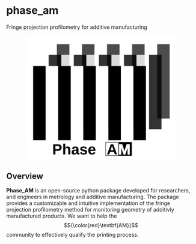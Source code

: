 # phase_am
Fringe projection profilometry for additive manufacturing

<p align="center">
<img src="https://raw.githubusercontent.com/Haolinz2/phase_am/19d21dfb2059f2ab37ad9a465a41286cdceff918/doc/assets/banner_phaseAM.svg" width="400" />
</p>

## Overview

**Phase_AM** is an open-source python package developed for researchers, and engineers in metrology and additive manufacturing. The package provides a customizable and intuitive implementation of the fringe projection profilometry method for monitoring geometry of additivly manufactured products. We want to help the $${\color{red}\textbf{AM}}$$ community to effectively qualify the printing process.

